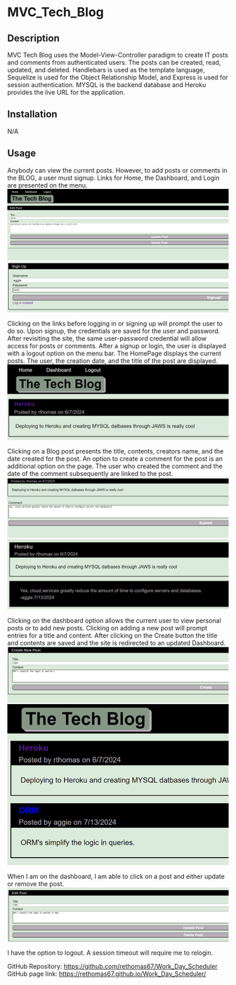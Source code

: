 # MVC_Tech_Blog

## Description

MVC Tech Blog uses the Model-View-Controller paradigm to create IT posts and comments from authenticated users. The posts can be created, read, updated, and deleted. Handlebars is used as the template language, Sequelize is used for the Object Relationship Model, and Express is used for session authentication. MYSQL is the backend database and Heroku provides the live URL for the application.

## Installation

N/A

## Usage

Anybody can view the current posts. However, to add posts or comments in the BLOG, a user must signup. Links for Home, the Dashboard, and Login are presented on the menu.
![alt text](image.png)
![alt text](image-1.png)

Clicking on the links before logging in or signing up will prompt the user to do so. Upon signup, the credentials are saved for the user and password. After revisiting the site, the same user-password credential will allow access for posts or comments. After a signup or login, the user is displayed with a logout option on the menu bar. The HomePage displays the current posts. The user, the creation date, and the title of the post are displayed.
![alt text](image-3.png)

Clicking on a Blog post presents the title, contents, creators name, and the date created for the post. An option to create a comment for the post is an additional option on the page. The user who created the comment and the date of the comment subsequently are linked to the post.
![alt text](image-4.png)
![alt text](image-5.png)

Clicking on the dashboard option allows the current user to view personal posts or to add new posts. Clicking on adding a new post will prompt entries for a title and content. After clicking on the Create button the title and contents are saved and the site is redirected to an updated Dashboard.
![alt text](image-7.png)
![alt text](image-8.png)

When I am on the dashboard, I am able to click on a post and either update or remove the post.
![alt text](image-9.png)

I have the option to logout. A session timeout will require me to relogin.

GitHub Repository: https://github.com/rethomas67/Work_Day_Scheduler
GitHub page link: https://rethomas67.github.io/Work_Day_Scheduler/
